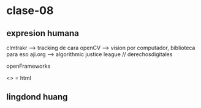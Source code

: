 # clase-08
## expresion humana

clmtrakr --> tracking de cara
openCV --> vision por computador, biblioteca para eso
aji.org --> algorithmic justice league // derechosdigitales

openFrameworks

<> = html

## lingdond huang
